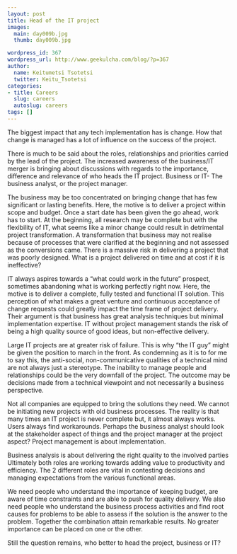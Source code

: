 ```yaml
---
layout: post
title: Head of the IT project
images:
  main: day009b.jpg
  thumb: day009b.jpg 

wordpress_id: 367
wordpress_url: http://www.geekulcha.com/blog/?p=367
author:
  name: Keitumetsi Tsotetsi
  twitter: Keitu_Tsotetsi
categories:
- title: Careers
  slug: careers
  autoslug: careers
tags: []
---
```

The biggest impact that any tech implementation has is change. How that change is managed has a lot of influence on the success of the project.

 There is much to be said about the roles, relationships and priorities carried by the lead of the project. The increased awareness of the business/IT merger is bringing about discussions with regards to the importance, difference and relevance of who heads the IT project. Business or IT- The business analyst, or the project manager.

 The business may be too concentrated on bringing change that has few significant or lasting benefits. Here, the motive is to deliver a project within scope and budget. Once a start date has been given the go ahead, work has to start. At the beginning, all research may be complete but with the flexibility of IT, what seems like a minor change could result in detrimental project transformation. A transformation that business may not realise because of processes that were clarified at the beginning and not assessed as the conversions came. There is a massive risk in delivering a project that was poorly designed. What is a project delivered on time and at cost if it is ineffective?

 IT always aspires towards a “what could work in the future” prospect, sometimes abandoning what is working perfectly right now. Here, the motive is to deliver a complete, fully tested and functional IT solution. This perception of what makes a great venture and continuous acceptance of change requests could greatly impact the time frame of project delivery. Their argument is that business has great analysis techniques but minimal implementation expertise. IT without project management stands the risk of being a high quality source of good ideas, but non-effective delivery.

 Large IT projects are at greater risk of failure. This is why “the IT guy” might be given the position to march in the front. As condemning as it is to for me to say this, the anti-social, non-communicative qualities of a technical mind are not always just a stereotype. The inability to manage people and relationships could be the very downfall of the project. The outcome may be decisions made from a technical viewpoint and not necessarily a business perspective.

 Not all companies are equipped to bring the solutions they need. We cannot be initiating new projects with old business processes. The reality is that many times an IT project is never complete but, it almost always works. Users always find workarounds. Perhaps the business analyst should look at the stakeholder aspect of things and the project manager at the project aspect? Project management is about implementation.

 Business analysis is about delivering the right quality to the involved parties Ultimately both roles are working towards adding value to productivity and efficiency. The 2 different roles are vital in contesting decisions and managing expectations from the various functional areas.

 We need people who understand the importance of keeping budget, are aware of time constraints and are able to push for quality delivery. We also need people who understand the business process activities and find root causes for problems to be able to assess if the solution is the answer to the problem. Together the combination attain remarkable results. No greater importance can be placed on one or the other.

 Still the question remains, who better to head the project, business or IT?

